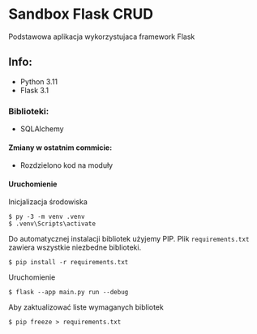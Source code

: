 # Sandbox Flask CRUD 
Podstawowa aplikacja wykorzystujaca framework Flask
## Info:
- Python 3.11
- Flask 3.1
### Biblioteki:
- SQLAlchemy
#### Zmiany w ostatnim commicie:
- Rozdzielono kod na moduły
#### Uruchomienie
Inicjalizacja środowiska
```
$ py -3 -m venv .venv
$ .venv\Scripts\activate
```
Do automatycznej instalacji bibliotek użyjemy PIP. Plik `requirements.txt` zawiera wszystkie niezbedne biblioteki.
```
$ pip install -r requirements.txt
```
Uruchomienie
```
$ flask --app main.py run --debug
```

Aby zaktualizować liste wymaganych bibliotek
```
$ pip freeze > requirements.txt
```

